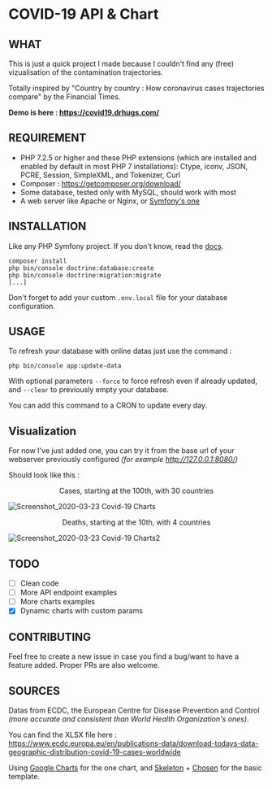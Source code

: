 # COVID-19 API & Chart

## WHAT

This is just a quick project I made because I couldn't find any (free) vizualisation of the contamination trajectories.

Totally inspired by "Country by country : How coronavirus cases trajectories compare" by the Financial Times.

**Demo is here : https://covid19.drhugs.com/**

## REQUIREMENT

- PHP 7.2.5 or higher and these PHP extensions (which are installed and enabled by default in most PHP 7 installations): Ctype, iconv, JSON, PCRE, Session, SimpleXML, and Tokenizer, Curl
- Composer : https://getcomposer.org/download/
- Some database, tested only with MySQL, should work with most
- A web server like Apache or Nginx, or [Symfony's one](https://symfony.com/doc/current/setup/symfony_server.html)

## INSTALLATION

Like any PHP Symfony project. If you don't know, read the [docs](https://symfony.com/doc/current/index.html).

```
composer install
php bin/console doctrine:database:create
php bin/console doctrine:migration:migrate
[...]
```

Don't forget to add your custom `.env.local` file for your database configuration.

## USAGE

To refresh your database with online datas just use the command :
```
php bin/console app:update-data
```
With optional parameters `--force` to force refresh even if already updated, and `--clear` to previously empty your database.

You can add this command to a CRON to update every day.

## Visualization

For now I've just added one, you can try it from the base url of your webserver previously configured *(for example http://127.0.0.1:8080/)*

Should look like this :

<p align="center">Cases, starting at the 100th, with 30 countries</p>


![Screenshot_2020-03-23 Covid-19 Charts](https://user-images.githubusercontent.com/615053/77332071-d8fc8e80-6d21-11ea-865e-51a5380989ae.png)

<p align="center">Deaths, starting at the 10th, with 4 countries</p>

![Screenshot_2020-03-23 Covid-19 Charts2](https://user-images.githubusercontent.com/615053/77332072-d9952500-6d21-11ea-92dd-52dce4e1d6fc.png)

## TODO

- [ ] Clean code
- [ ] More API endpoint examples
- [ ] More charts examples
- [x] Dynamic charts with custom params

## CONTRIBUTING

Feel free to create a new issue in case you find a bug/want to have a feature added. Proper PRs are also welcome.

## SOURCES

Datas from ECDC, the European Centre for Disease Prevention and Control *(more accurate and consistent than World Health Organization's ones)*.

You can find the XLSX file here : https://www.ecdc.europa.eu/en/publications-data/download-todays-data-geographic-distribution-covid-19-cases-worldwide

Using [Google Charts](https://developers-dot-devsite-v2-prod.appspot.com/chart/interactive/docs/gallery/linechart) for the one chart, and [Skeleton](https://skeleton-framework.github.io/) + [Chosen](https://harvesthq.github.io/chosen/) for the basic template.
